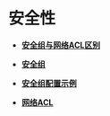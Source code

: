 # 安全性<a name="zh-cn_topic_0051802947"></a>

-   **[安全组与网络ACL区别](安全组与网络ACL区别.md)**  

-   **[安全组](安全组.md)**  

-   **[安全组配置示例](安全组配置示例.md)**  

-   **[网络ACL](网络ACL.md)**  


